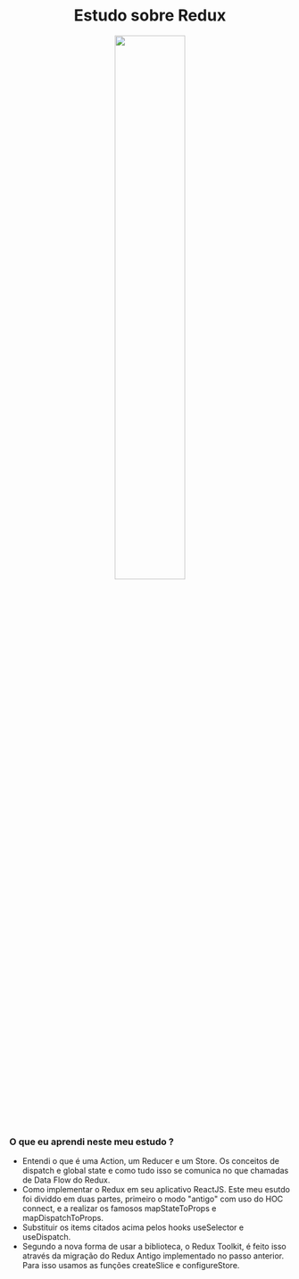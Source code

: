 <h1 align="center">Estudo sobre Redux</h1>
<div align="center" >
<img src="https://raw.githubusercontent.com/reduxjs/redux/master/logo/logo.png" alt="" width="50%">
</div>

### O que eu aprendi neste meu estudo ?
- Entendi o que é uma Action, um Reducer e um Store. Os conceitos de dispatch e global state e como tudo isso se comunica no que chamadas de Data Flow do Redux.
- Como implementar o Redux em seu aplicativo ReactJS. Este meu esutdo foi dividdo em duas partes, primeiro o modo "antigo" com uso do HOC connect, e a realizar os famosos mapStateToProps e mapDispatchToProps.
- Substituir os items citados acima pelos hooks useSelector e useDispatch.
- Segundo a nova forma de usar a biblioteca, o Redux Toolkit, é feito isso através da migração do Redux Antigo implementado no passo anterior. Para isso usamos as funções createSlice e configureStore.
